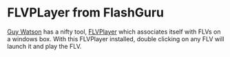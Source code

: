 # FLVPLayer from FlashGuru


[Guy Watson](http://www.flashguru.co.uk/) has a nifty tool, [FLVPlayer](http://www.flashguru.co.uk/free-tool-flash-video-player/) which associates itself with FLVs on a windows box. With this FLVPlayer installed, double clicking on any FLV will launch it and play the FLV.